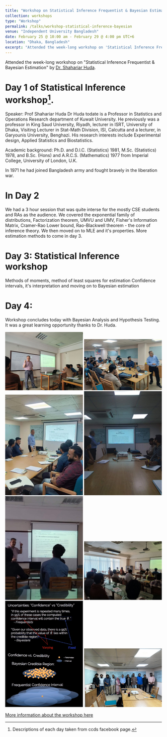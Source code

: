 ```yaml
---
title: "Workshop on Statistical Inference Frequentist & Bayesian Estimation"
collection: workshops
type: "Workshop"
permalink: /talks/workshop-statistical-inference-bayesian
venue: "Independent University Bangladesh"
date: February 25 @ 10:00 am - February 29 @ 4:00 pm UTC+6
location: "Dhaka, Bangladesh"
excerpt: "Attended the week-long workshop on 'Statistical Inference Frequentist & Bayesian Estimation' by Dr. Shahariar Huda."
---
```


Attended the week-long workshop on "Statistical Inference Frequentist & Bayesian Estimation" by [Dr. Shahariar Huda](https://sites.google.com/site/statisticsandor/people/faculty-members/shahariar-huda). 

Day 1 of Statistical Inference workshop[^1].
=========
Speaker: Prof Shahariar Huda
Dr Huda todate is a Professor in Statistics and Operations Research department of Kuwait University. He previously was a professor in King Saud University, Riyadh, lecturer in ISRT, University of Dhaka, Visiting Lecturer in Stat-Math Division, ISI, Calcutta and a lecturer, in Garyounis University, Benghazi. His research interests include Experimental design, Applied Statistics and Biostatistics.

Academic background: Ph.D. and D.I.C. (Statistics) 1981, M.Sc. (Statistics) 1978, and B.Sc. (Hons) and A.R.C.S. (Mathematics) 1977 from Imperial College, University of London, U.K.

In 1971 he had joined Bangladesh army and fought bravely in the liberation war.

In Day 2
=========
We had a 3 hour session that was quite interse for the mostly CSE students and RAs as the audience. We covered the exponential family of distributions, Factorization theorem, UMVU and UMV, Fisher's Information Matrix, Cramer-Rao Lower bound, Rao-Blackwell theorem - the core of inference theory. We then moved on to MLE and it's properties. More estimation methods to come in day 3.

Day 3: Statistical Inference workshop
=========
Methods of moments, method of least squares for estimation
Confidence intervals, it's interpretation and moving on to Bayesian estimation

Day 4:
=========
Workshop concludes today with Bayesian Analysis and Hypothesis Testing. It was a great learning opportunity thanks to Dr. Huda.

<img src="/images/workshop-statistical-inference-bayesian/workshop-statistical-inference-bayesian-1.jpg" alt="workshop-1" width="250"/>
<img src="/images/workshop-statistical-inference-bayesian/workshop-statistical-inference-bayesian-2.jpg" alt="workshop-2" width="250"/>
<img src="/images/workshop-statistical-inference-bayesian/workshop-statistical-inference-bayesian-3.jpg" alt="workshop-3" width="250"/>
<img src="/images/workshop-statistical-inference-bayesian/workshop-statistical-inference-bayesian-4.jpg" alt="workshop-4" width="250"/>

<img src="/images/workshop-statistical-inference-bayesian/workshop-statistical-inference-bayesian-5.jpg" alt="workshop-5" width="250"/>
<img src="/images/workshop-statistical-inference-bayesian/workshop-statistical-inference-bayesian-6.jpg" alt="workshop-6" width="250"/>
<img src="/images/workshop-statistical-inference-bayesian/workshop-statistical-inference-bayesian-7.jpg" alt="workshop-7" width="250"/>
<img src="/images/workshop-statistical-inference-bayesian/workshop-statistical-inference-bayesian-8.jpg" alt="workshop-8" width="250"/>

[More information about the workshop here](https://ccds.ai/event/workshop-on-statistical-inference-frequentist-bayesian-estimation/)
[^1]: Descriptions of each day taken from ccds facebook page.